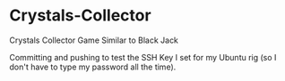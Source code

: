 # Crystals-Collector
Crystals Collector Game Similar to Black Jack

Committing and pushing to test the SSH Key I set for my Ubuntu rig (so I don't have to type my password all the time).